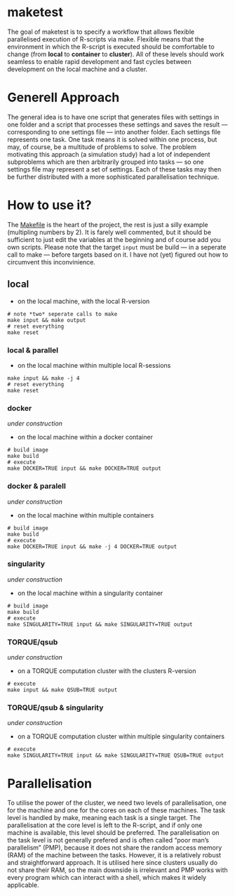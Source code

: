 
<!-- README.md is generated from README.Rmd. Please edit that file -->

# maketest

<!-- badges: start -->

<!-- badges: end -->

The goal of maketest is to specify a workflow that allows flexible
parallelised execution of R-scripts via make. Flexible means that the
environment in which the R-script is executed should be comfortable to
change (from **local** to **container** to **cluster**). All of these
levels should work seamless to enable rapid development and fast cycles
between development on the local machine and a cluster.

# Generell Approach

The general idea is to have one script that generates files with
settings in one folder and a script that processes these settings and
saves the result — corresponding to one settings file — into another
folder. Each settings file represents one task. One task means it is
solved within one process, but may, of course, be a multitude of
problems to solve. The problem motivating this approach (a simulation
study) had a lot of independent subproblems which are then arbitrarily
grouped into tasks — so one settings file may represent a set of
settings. Each of these tasks may then be further distributed with a
more sophisticated parallelisation technique.

# How to use it?

The [Makefile](Makefile) is the heart of the project, the rest is just a
silly example (multipling numbers by 2). It is farely well commented,
but it should be sufficient to just edit the variables at the beginning
and of course add you own scripts. Please note that the target `input`
must be build — in a seperate call to make — before targets based on it.
I have not (yet) figured out how to circumvent this inconvinience.

## local

  - on the local machine, with the local R-version

<!-- end list -->

    # note *two* seperate calls to make
    make input && make output
    # reset everything
    make reset

### local & parallel

  - on the local machine within multiple local R-sessions

<!-- end list -->

    make input && make -j 4
    # reset everything
    make reset

### docker

*under construction*

  - on the local machine within a docker container

<!-- end list -->

    # build image
    make build
    # execute
    make DOCKER=TRUE input && make DOCKER=TRUE output

### docker & paralell

*under construction*

  - on the local machine within multiple containers

<!-- end list -->

    # build image
    make build
    # execute
    make DOCKER=TRUE input && make -j 4 DOCKER=TRUE output 

### singularity

*under construction*

  - on the local machine within a singularity container

<!-- end list -->

    # build image
    make build
    # execute
    make SINGULARITY=TRUE input && make SINGULARITY=TRUE output 

### TORQUE/qsub

*under construction*

  - on a TORQUE computation cluster with the clusters R-version

<!-- end list -->

    # execute
    make input && make QSUB=TRUE output 

### TORQUE/qsub & singularity

*under construction*

  - on a TORQUE computation cluster within multiple singularity
    containers

<!-- end list -->

    # execute
    make SINGULARITY=TRUE input && make SINGULARITY=TRUE QSUB=TRUE output 

# Parallelisation

To utilise the power of the cluster, we need two levels of
parallelisation, one for the machine and one for the cores on each of
these machines. The task level is handled by make, meaning each task is
a single target. The parallelisation at the core level is left to the
R-script, and if only one machine is available, this level should be
preferred. The parallelisation on the task level is not generally
prefered and is often called “poor man’s parallelism” (PMP), because it
does not share the random access memory (RAM) of the machine between the
tasks. However, it is a relatively robust and straightforward approach.
It is utilised here since clusters usually do not share their RAM, so
the main downside is irrelevant and PMP works with every program which
can interact with a shell, which makes it widely applicable.

